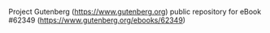 Project Gutenberg (https://www.gutenberg.org) public repository for eBook #62349 (https://www.gutenberg.org/ebooks/62349)

